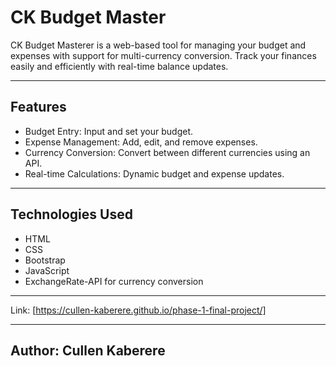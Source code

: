 # CK Budget Master
CK Budget Masterer is a web-based tool for managing your budget and expenses with support for multi-currency conversion. Track your finances easily and efficiently with real-time balance updates.

---
## Features
* Budget Entry: Input and set your budget.
* Expense Management: Add, edit, and remove expenses.
* Currency Conversion: Convert between different currencies using an API.
* Real-time Calculations: Dynamic budget and expense updates.

---
## Technologies Used
* HTML
* CSS
* Bootstrap
* JavaScript
* ExchangeRate-API for currency conversion

---
Link: [https://cullen-kaberere.github.io/phase-1-final-project/]

---
## Author: Cullen Kaberere
